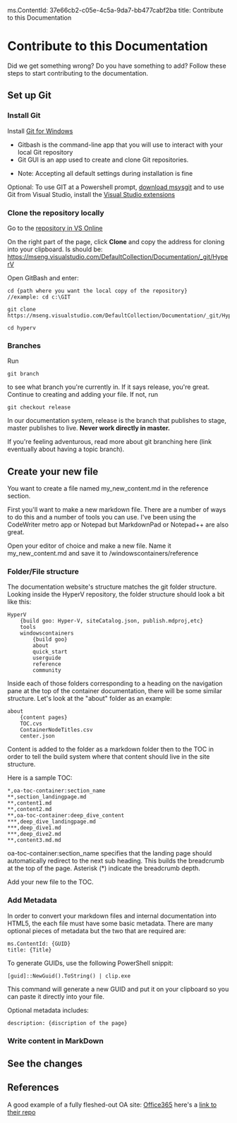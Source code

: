 ms.ContentId: 37e66cb2-c05e-4c5a-9da7-bb477cabf2ba
title: Contribute to this Documentation

# Contribute to this Documentation #

Did we get something wrong?  Do you have something to add?  Follow these steps to start contributing to the documentation.


## Set up Git ##

### Install Git ###
Install [Git for Windows](http://git-scm.com/download/win "http://git-scm.com/download/win")
- Gitbash is the command-line app that you will use to interact with your local Git repository
- Git GUI is an app used to create and clone Git repositories.
* Note: Accepting all default settings during installation is fine

Optional:
To use GIT at a Powershell prompt, [download msysgit](http://msysgit.github.io/ "http://msysgit.github.io/") and to use Git from Visual Studio, install the [Visual Studio extensions](https://visualstudiogallery.msdn.microsoft.com/8f594baa-e44e-4114-8381-e175ace0fe97 "https://visualstudiogallery.msdn.microsoft.com/8f594baa-e44e-4114-8381-e175ace0fe97")

### Clone the repository locally ###
Go to the [repository in VS Online](https://mseng.visualstudio.com/DefaultCollection/Documentation/_git/HyperV#path=%2F&version=GBrelease&_a=contents "https://mseng.visualstudio.com/DefaultCollection/Documentation/_git/HyperV#path=%2F&version=GBrelease&_a=contents")

On the right part of the page, click **Clone** and copy the address for cloning into your clipboard. Is should be: https://mseng.visualstudio.com/DefaultCollection/Documentation/_git/HyperV

Open GitBash and enter:

	cd {path where you want the local copy of the repository} 
	//example: cd c:\GIT
	
	git clone https://mseng.visualstudio.com/DefaultCollection/Documentation/_git/HyperV

	cd hyperv


### Branches ###
Run

	git branch

to see what branch you're currently in.  If it says release, you're great.  Continue to creating and adding your file.  If not, run

	git checkout release

In our documentation system, release is the branch that publishes to stage, master publishes to live.  **Never work directly in master.**

If you're feeling adventurous, read more about git branching here (link eventually about having a topic branch).

## Create your new file ##
You want to create a file named my_new_content.md in the reference section.  

First you'll want to make a new markdown file.  There are a number of ways to do this and a number of tools you can use.  I've been using the CodeWriter metro app or Notepad but MarkdownPad or Notepad++ are also great.

Open your editor of choice and make a new file.  Name it my_new_content.md and save it to /windowscontainers/reference

### Folder/File structure ###
The documentation website's structure matches the git folder structure.  Looking inside the HyperV repository, the folder structure should look a bit like this:

	HyperV
		{build goo: Hyper-V, siteCatalog.json, publish.mdproj,etc} 
		tools
		windowscontainers
			{build goo}
			about
			quick_start
			userguide
			reference
			community

Inside each of those folders corresponding to a heading on the navigation pane at the top of the container documentation, there will be some similar structure.  Let's look at the "about" folder as an example:

	about
		{content pages}
		TOC.cvs
		ContainerNodeTitles.csv
		center.json

Content is added to the folder as a markdown folder then to the TOC in order to tell the build system where that content should live in the site structure.

Here is a sample TOC:

	*,oa-toc-container:section_name
	**,section_landingpage.md
	**,content1.md 
	**,content2.md
	**,oa-toc-container:deep_dive_content
	***,deep_dive_landingpage.md
	***,deep_dive1.md
	***,deep_dive2.md
	**,content3.md.md

oa-toc-container:section_name specifies that the landing page should automatically redirect to the next sub heading.  This builds the breadcrumb at the top of the page.
Asterisk (*) indicate the breadcrumb depth.

Add your new file to the TOC.
		

### Add Metadata ###
In order to convert your markdown files and internal documentation into HTML5, the each file must have some basic metadata.  There are many optional pieces of metadata but the two that are required are:

	ms.ContentId: {GUID}
	title: {Title}

To generate GUIDs, use the following PowerShell snippit:

	[guid]::NewGuid().ToString() | clip.exe

This command will generate a new GUID and put it on your clipboard so you can paste it directly into your file.


Optional metadata includes:

	description: {discription of the page}


### Write content in MarkDown ###



## See the changes ##

## References ##
A good example of a fully fleshed-out OA site: [Office365](https://msdn.microsoft.com/en-us/office/office365/api/api-catalog "https://msdn.microsoft.com/en-us/office/office365/api/api-catalog") here's a [link to their repo](https://mseng.visualstudio.com/DefaultCollection/Documentation/_git/O365API#path=%2Foffice%2Foffice365%2FAPI&version=GBmaster&_a=contents "https://mseng.visualstudio.com/DefaultCollection/Documentation/_git/O365API#path=%2Foffice%2Foffice365%2FAPI&version=GBmaster&_a=contents")


